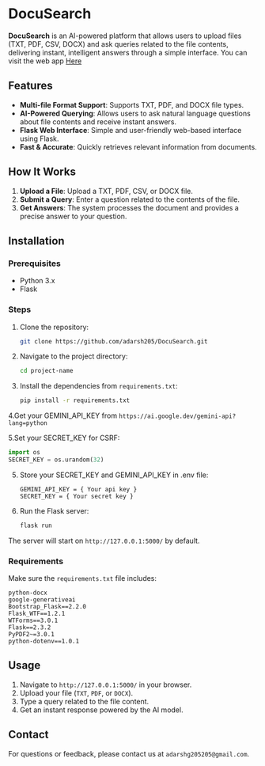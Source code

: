 # DocuSearch

**DocuSearch** is an AI-powered platform that allows users to upload files (TXT, PDF, CSV, DOCX) and ask queries related to the file contents, delivering instant, intelligent answers through a simple interface. You can visit the web app [Here](https://docusearch.onrender.com)

## Features
- **Multi-file Format Support**: Supports TXT, PDF, and DOCX file types.
- **AI-Powered Querying**: Allows users to ask natural language questions about file contents and receive instant answers.
- **Flask Web Interface**: Simple and user-friendly web-based interface using Flask.
- **Fast & Accurate**: Quickly retrieves relevant information from documents.

## How It Works
1. **Upload a File**: Upload a TXT, PDF, CSV, or DOCX file.
2. **Submit a Query**: Enter a question related to the contents of the file.
3. **Get Answers**: The system processes the document and provides a precise answer to your question.

## Installation

### Prerequisites
- Python 3.x
- Flask

### Steps
1. Clone the repository:
   ```bash
   git clone https://github.com/adarsh205/DocuSearch.git
   ```
   
2. Navigate to the project directory:
   ```bash 
   cd project-name
   ```
   
3. Install the dependencies from `requirements.txt`:
   ```bash 
   pip install -r requirements.txt
   ```
   
4.Get your GEMINI_API_KEY from `https://ai.google.dev/gemini-api?lang=python`

5.Set your SECRET_KEY for CSRF:
   ```python
   import os
   SECRET_KEY = os.urandom(32)
   ```
   
5. Store your SECRET_KEY and GEMINI_API_KEY in .env file:
   ```plaintext
   GEMINI_API_KEY = { Your api key }
   SECRET_KEY = { Your secret key }
   ```
   
6. Run the Flask server:
   ```bash 
   flask run
   ```
   
The server will start on `http://127.0.0.1:5000/` by default.

### Requirements
Make sure the `requirements.txt` file includes:
```plaintext
python-docx
google-generativeai
Bootstrap_Flask==2.2.0
Flask_WTF==1.2.1
WTForms==3.0.1
Flask==2.3.2
PyPDF2~=3.0.1
python-dotenv==1.0.1
```

## Usage
1. Navigate to `http://127.0.0.1:5000/` in your browser.
2. Upload your file (`TXT`, `PDF`, or `DOCX`).
3. Type a query related to the file content.
4. Get an instant response powered by the AI model.
   
## Contact

For questions or feedback, please contact us at `adarshg205205@gmail.com`.
